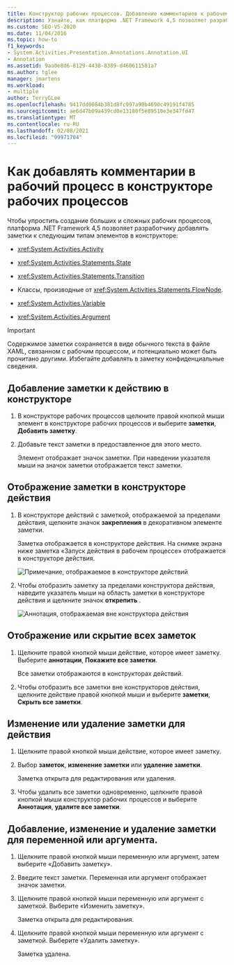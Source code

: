 ```yaml
---
title: Конструктор рабочих процессов. Добавление комментариев к рабочему процессу
description: Узнайте, как платформа .NET Framework 4,5 позволяет разработчику добавлять заметки к определенным типам элементов в конструкторе, например действия, состояния и элементы перехода.
ms.custom: SEO-VS-2020
ms.date: 11/04/2016
ms.topic: how-to
f1_keywords:
- System.Activities.Presentation.Annotations.Annotation.UI
- Annotation
ms.assetid: 9aa0e8d6-8129-4438-8389-d460611581a7
ms.author: tglee
manager: jmartens
ms.workload:
- multiple
author: TerryGLee
ms.openlocfilehash: 9417dd0084b381d8fc997a90b4690c49191f4785
ms.sourcegitcommit: ae6d47b09a439cd0e13180f5e89510e3e347fd47
ms.translationtype: MT
ms.contentlocale: ru-RU
ms.lasthandoff: 02/08/2021
ms.locfileid: "99971704"
---
```

# <a name="how-to-add-comments-to-a-workflow-in-the-workflow-designer"></a>Как добавлять комментарии в рабочий процесс в конструкторе рабочих процессов

Чтобы упростить создание больших и сложных рабочих процессов, платформа .NET Framework 4,5 позволяет разработчику добавлять заметки к следующим типам элементов в конструкторе:

- <xref:System.Activities.Activity>

- <xref:System.Activities.Statements.State>

- <xref:System.Activities.Statements.Transition>

- Классы, производные от <xref:System.Activities.Statements.FlowNode>.

- <xref:System.Activities.Variable>

- <xref:System.Activities.Argument>

> [!IMPORTANT]
> Содержимое заметки сохраняется в виде обычного текста в файле XAML, связанном с рабочим процессом, и потенциально может быть прочитано другими. Избегайте добавлять в заметку конфиденциальные сведения.

## <a name="adding-an-annotation-to-an-activity-in-the-designer"></a>Добавление заметки к действию в конструкторе

1. В конструкторе рабочих процессов щелкните правой кнопкой мыши элемент в конструкторе рабочих процессов и выберите **заметки**, **Добавить заметку**.

1. Добавьте текст заметки в предоставленное для этого место.

   Элемент отображает значок заметки. При наведении указателя мыши на значок заметки отображается текст заметки.

## <a name="displaying-an-annotation-in-an-activitys-designer"></a>Отображение заметки в конструкторе действия

1. В конструкторе действий с заметкой, отображаемой за пределами действия, щелкните значок **закрепления** в декоративном элементе заметки.

   Заметка отображается в конструкторе действия. На снимке экрана ниже заметка «Запуск действия в рабочем процессе» отображается в конструкторе действия.

   ![Примечание, отображаемое в конструкторе действий](../workflow-designer/media/annotationindesigner.png)

2. Чтобы отобразить заметку за пределами конструктора действия, наведите указатель мыши на область заметки в конструкторе действия и щелкните значок **открепить** .

   ![Аннотация, отображаемая вне конструктора действия](../workflow-designer/media/annotationoutsidedesigner.png)

## <a name="showing-or-hiding-all-annotations"></a>Отображение или скрытие всех заметок

1. Щелкните правой кнопкой мыши действие, которое имеет заметку. Выберите **аннотации**, **Покажите все заметки**.

   Все заметки отображаются в конструкторах действий.

1. Чтобы отобразить все заметки вне конструкторов действия, щелкните действие правой кнопкой мыши и выберите **заметки**, **Скрыть все заметки**.

## <a name="editing-or-deleting-an-annotation-for-an-activity"></a>Изменение или удаление заметки для действия

1. Щелкните правой кнопкой мыши действие, которое имеет заметку.

1. Выбор **заметок**, **изменение заметки** или **удаление заметки**.

   Заметка открыта для редактирования или удаления.

1. Чтобы удалить все заметки одновременно, щелкните правой кнопкой мыши конструктор рабочих процессов и выберите **Аннотация**, **удалите все заметки**.

## <a name="adding-editing-and-deleting-an-annotation-for-a-variable-or-argument"></a>Добавление, изменение и удаление заметки для переменной или аргумента.

1. Щелкните правой кнопкой мыши переменную или аргумент, затем выберите «Добавить заметку».

1. Введите текст заметки. Переменная или аргумент отображает значок заметки.

1. Щелкните правой кнопкой мыши переменную или аргумент с заметкой. Выберите «Изменить заметку».

   Заметка открыта для редактирования.

1. Щелкните правой кнопкой мыши переменную или аргумент с заметкой. Выберите «Удалить заметку».

   Заметка удалена.
